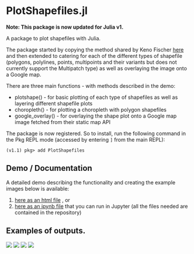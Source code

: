 PlotShapefiles.jl
=================

**Note: This package is now updated for Julia v1.**

A package to plot shapefiles with Julia.

The package started by copying the method shared by Keno Fischer [here](http://nbviewer.jupyter.org/github/JuliaX/iap2014/blob/master/GeoData.ipynb) and then extended to catering for each of the different types of shapefile (polygons, polylines, points, multipoints and their variants but does not currently support the Multipatch type) as well as overlaying the image onto a Google map.

There are three main functions - with methods described in the demo:
- plotshape() - for basic plotting of each type of shapefiles as well as layering different shapefile plots
- choropleth() - for plotting a choropleth with polygon shapefiles
- google_overlay() - for overlaying the shape plot onto a Google map image fetched from their static map API

The package is now registered. So to install, run the following command in the Pkg REPL mode (accessed by entering `]` from the main REPL):
```jlcon
(v1.1) pkg> add PlotShapefiles
```

## Demo / Documentation

A detailed demo describing the functionality and creating the example images below is available:  
1. [here as an html file](http://htmlpreview.github.com/?https://github.com/Wedg/PlotShapefiles.jl/blob/master/demo/PlotShapefiles_Demo_1.html) , or  
2. [here as an ipynb file](demo/PlotShapefiles_Demo_1.ipynb) that you can run in Jupyter (all the files needed are contained in the repository)

## Examples of outputs.
![](demo/mexico_shp1.png)
![](demo/mexico_shp2.png)
![](demo/mexico_ch1.png)
![](demo/mexico_google.png)
